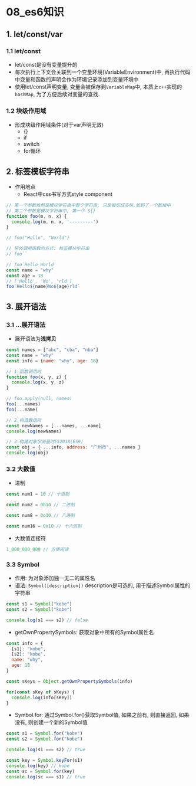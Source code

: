 # 08_es6知识


## 1. let/const/var

### 1.1 let/const

- let/const是没有变量提升的
- 每次执行上下文会关联到一个变量环境(VariableEnvironment)中, 再执行代码中变量和函数的声明会作为环境记录添加到变量环境中
- 使用let/const声明变量, 变量会被保存到`VariableMap`中, 本质上`c++`实现的`hashMap`, 为了方便后续对变量的查找.


### 1.2 块级作用域

- 形成块级作用域条件(对于var声明无效)
  - {}
  - if
  - switch
  - for循环

## 2. 标签模板字符串

- 作用地点
  - React中css书写方式style component

```js
// 第一个参数依然是模块字符串中整个字符串, 只是被切成多块,放到了一个数组中
// 第二个参数是模块字符串中, 第一个 ${}
function foo(m, n, x) {
  console.log(m, n, x, '---------')
}

// foo("Hello", "World")

// 另外调用函数的方式: 标签模块字符串
// foo``

// foo`Hello World`
const name = "why"
const age = 18
// ['Hello', 'Wo', 'rld']
foo`Hello${name}Wo${age}rld`
```

## 3. 展开语法

### 3.1 ...展开语法
- 展开语法为**浅拷贝**


```js
const names = ["abc", "cba", "nba"]
const name = "why"
const info = {name: "why", age: 18}

// 1.函数调用时
function foo(x, y, z) {
  console.log(x, y, z)
}

// foo.apply(null, names)
foo(...names)
foo(...name)

// 2.构造数组时
const newNames = [...names, ...name]
console.log(newNames)

// 3.构建对象字面量时ES2018(ES9)
const obj = { ...info, address: "广州市", ...names }
console.log(obj)
```

### 3.2 大数值

- 进制

```js
const num1 = 10 // 十进制

const num2 = 0b10 // 二进制

const num8 = 0o10 // 八进制

const num16 = 0x10 // 十六进制
```

- 大数值连接符
```js
1_000_000_000 // 方便阅读
```


### 3.3 Symbol

- 作用: 为对象添加独一无二的属性名
- 语法: `Symbol([description])` description是可选的, 用于描述Symbol属性的字符串

```js
const s1 = Symbol("kobe")
const s2 = Symbol("kobe")

console.log(s1 === s2) // false
```

- getOwnPropertySymbols: 获取对象中所有的Symbol属性名

```js
const info = {
  [s1]: "kobe",
  [s2]: "kobe",
  name: "why",
  age: 18
}

const sKeys = Object.getOwnPropertySymbols(info)

for(const sKey of sKeys) {
  console.log(info[sKey])
}
```

- Symbol.for: 通过Symbol.for()获取Symbol值, 如果之前有, 则直接返回, 如果没有, 则创建一个新的Symbol值

```js
const s1 = Symbol.for("kobe")
const s2 = Symbol.for("kobe")

console.log(s1 === s2) // true

const key = Symbol.keyFor(s1)
console.log(key) // kobe
const sc = Symbol.for(key)
console.log(sc === s1) // true
```